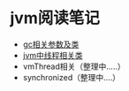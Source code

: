 # jvm阅读笔记

* [gc相关参数及类](https://github.com/forbidden1420/jvm/issues/1)
* [jvm中线程相关类](https://github.com/forbidden1420/jvm/issues/2)
* vmThread相关（整理中.....）
* synchronized（整理中....）

